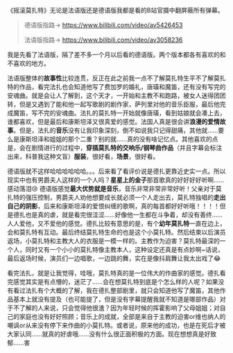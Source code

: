 

《摇滚莫扎特》无论是法语版还是德语版我都是看的B站官摄中翻屏蔽所有弹幕。

> 德语版指路→ https://www.bilibili.com/video/av5426453
>
> 法语版指路→ https://www.bilibili.com/video/av3058236

我是先看了法语版，隔了差不多一个月以后看的德语版。两个版本都各有喜欢的和不喜欢的地方。

法语版整体的**故事性**比较连贯，反正在此之前我一点不了解莫扎特生平不了解莫扎特的作品，看完法扎也会知道他写了费加罗的婚礼，唐璜和魔笛，还有没有写完的安魂曲。就是会让人了解到，这个天才，一开始和主教不和跑路，被女人迷得团团转，但是又遇到了能和他一起写歌剧的剧作家，萨列里对他的音乐臣服，最后他完成魔笛，写不完的安魂曲。法扎的莫扎特一开始就像唐璜，看到姑娘就会凑上去，谁都喜欢，但是最后和康斯坦泽又很真爱的感觉。法国人真是很会讲**浪漫的爱情故事**。但是，法扎的**音乐**没有让我印象深刻，倒不如说我只记得甜痛，其他就……要么是康斯坦泽和姐姐的那个二重？别的就……真的没有啥记忆点。其他喜欢的点是，会在剧情进行的过程中，**穿插莫扎特的交响乐/钢琴曲作品**（并且字幕会标注出来，科普我这种文盲）**服装**，很好看，**场景**，很好看。

德语版就不这样哈哈哈哈哈哈。。。后来看了看评价说是德扎更靠近史实一点。所以现实中也有男爵夫人这样的一个人吗？**星星上的金子**那首歌真的好好好好听啊……感动落泪:cry: 德语版感觉**最大优势就是音乐**，音乐非常非常非常好听！父亲对于莫扎特的强压控制，男爵夫人劝他想要成长就必须一个人走出去，莫扎特独唱的**走出自己的阴影**，后来和康斯坦泽的爱恨纠缠的歌啊，真的每首都好好听哦！！！！但是德扎也是真的虐，就是看完很洼涩……好像他一生都在斗争着，却没有善终……人人爱他，又不爱他的感觉。德扎比较有意思的是，有个**幼年莫扎特**一直在边上，会和莫扎特有互动。最后终结莫扎特生命的也是这个小莫扎特。然后结束以后演员返场，小莫扎特和主教大人的衣服是一模一样的。主教作为迫害？莫扎特最深的一个人，同时又有一个小小的莫扎特像主教本人，这种设定还真是有点妙啊~话说，最后返场时候，演员们一边唱歌，一边跳的舞，实在是像抖肩舞让我太出戏了:joy: ​

看完法扎，就是让我觉得，哇哦，莫扎特真的是一位伟大的作曲家的感觉。德扎看完感觉其实是有点懵的，迷茫了……会在想莫扎特到底是个怎么样的人呢？如果没有看过法扎有个大概的了解，我在德扎整部剧里，就只会知道他写了魔笛，其他作品基本上就没有提及（也可能提了，但是没有字幕提醒我就不知道是哪部作品）对于不了解的人来说，只会觉得他很渣？因为年轻时候的挥霍影响了父母姐姐；对自己的家庭也没有好好照顾；音乐上的成就，全部是来自于主教的迫害or维也纳人的嘲讽or从来没有停下来作曲的小莫扎特。或者说，原来他的成功，也是在死后才被大家认同……就真的好虐哦……没有什么很正面积极的方面。现在想想真是好致郁……害
